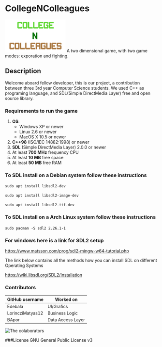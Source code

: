 # CollegeNColleagues 
<img alt="CnC" src="https://github.com/Edebala/CollegeNColleagues/blob/main/Assets/logo.png" width="200"/> 
A two dimensional game, with two game modes: exporation and fighting.

## Description
Welcome aboard fellow developer, this is our project, a contribution between three 3rd year Computer Science students.
We used C++ as programing language, and SDL(Simple DirectMedia Layer) free and open source library.

### Requirements to run the game
1. **OS**: 
    * Windows XP or newer
    * Linux 2.6 or newer
    * MacOS X 10.5 or newer
2. **C++98** (ISO/IEC 14882:1998) or newer
3. **SDL** (Simple DirectMedia Layer) 2.0.0 or newer
4. At least **700 MHz** frequency CPU
5. At least **10 MB** free space
6. At least **50 MB** free RAM

### To SDL install on a Debian system follow these instructions
`sudo apt install libsdl2-dev`

`sudo apt install libsdl2-image-dev`

`sudo apt install libsdl2-ttf-dev`

### To SDL install on a Arch Linux system follow these instructions
`sudo pacman -S sdl2 2.26.1-1`

### For windows here is a link for SDL2 setup
https://www.matsson.com/prog/sdl2-mingw-w64-tutorial.php

The link below contains all the methods how you can install SDL on different Operating Systems

https://wiki.libsdl.org/SDL2/Installation 

### Contributors
GitHub username| Worked on
--------------|--------------
Edebala | UI/Grafics
LorincziMatyas12 | Business Logic
BApor | Data Access Layer

![The colaborators](https://github.com/Edebala/CollegeNColleagues/graphs/contributors)

###License
GNU General Public License v3